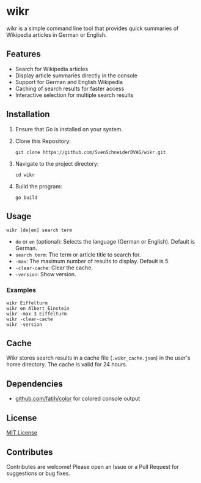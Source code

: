 # wikr

wikr is a simple command line tool that provides quick summaries of Wikipedia articles in German or English.

## Features

- Search for Wikipedia articles
- Display article summaries directly in the console
- Support for German and English Wikipedia
- Caching of search results for faster access
- Interactive selection for multiple search results

## Installation

1. Ensure that Go is installed on your system.
2. Clone this Repository:

   ```shell
   git clone https://github.com/SvenSchneiderDVAG/wikr.git
   ```

3. Navigate to the project directory:

   ```shell
   cd wikr
   ```

4. Build the program:

   ```shell
   go build
   ```

## Usage

```shell
wikr [de|en] search term
```

- `de` or `en` (optional): Selects the language (German or English). Default is German.
- `search term`: The term or article title to search for.
- `-max`: The maximum number of results to display. Default is 5.
- `-clear-cache`: Clear the cache.
- `-version`: Show version.

### Examples

```shell
wikr Eiffelturm
wikr en Albert Einstein
wikr -max 3 Eiffelturm
wikr -clear-cache
wikr -version
```

## Cache

Wikr stores search results in a cache file (`.wikr_cache.json`) in the user's home directory. The cache is valid for 24 hours.

## Dependencies

- [github.com/fatih/color](https://github.com/fatih/color) for colored console output

## License

[MIT License](LICENSE)

## Contributes

Contributes are welcome! Please open an Issue or a Pull Request for suggestions or bug fixes.
